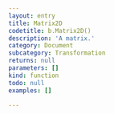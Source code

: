 ```yaml
---
layout: entry
title: Matrix2D
codetitle: b.Matrix2D()
description: 'A matrix.'
category: Document
subcategory: Transformation
returns: null
parameters: []
kind: function
todo: null
examples: []

---
```

